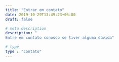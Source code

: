 ```yaml
---
title: "Entrar em contato"
date: 2019-10-29T13:49:23+06:00
draft: false

# meta description
description: "
Entre em contato conosco se tiver alguma dúvida"

# type
type : "contato"
---
```


